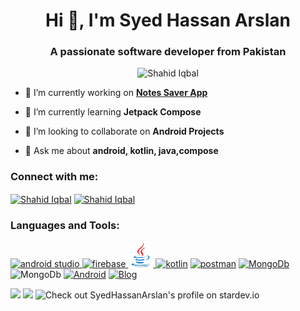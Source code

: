 <h1 align="center">Hi 👋, I'm Syed Hassan Arslan</h1>
<h3 align="center">A passionate software developer from Pakistan</h3> <p align="center"> <img src="https://komarev.com/ghpvc/?username=shahidzbi4213&label=Profile%20views&color=0e75b6&style=flat" alt="Shahid Iqbal" /> </p>

- 🔭 I’m currently working on **<a href="https://github.com/Shahidzbi4213/NotesSaver">Notes Saver App</a>** 

- 🌱 I’m currently learning **Jetpack Compose**

- 👯 I’m looking to collaborate on **Android Projects**

- 💬 Ask me about **android, kotlin, java,compose**

<h3 align="left">Connect with me:</h3>
<p align="left">
  <a href="https://twitter.com/shahidzbi" target="blank"><img align="center" src="https://raw.githubusercontent.com/rahuldkjain/github-profile-readme-generator/master/src/images/icons/Social/twitter.svg" alt="Shahid Iqbal" height="30" width="40" /></a>
<a href="https://linkedin.com/in/shahidzbi" target="blank"><img align="center" src="https://raw.githubusercontent.com/rahuldkjain/github-profile-readme-generator/master/src/images/icons/Social/linked-in-alt.svg" alt="Shahid Iqbal" height="30" width="40" /></a>
</p>

<h3 align="left">Languages and Tools:</h3>
<p align="left">

<a href="https://developer.android.com/studio?gclid=Cj0KCQiA4aacBhCUARIsAI55maGhJlrF3nY4KnxvrDG7nH8KKb8AhxzaxvHOFaSNF1PJ1OslUYLySoaAuIDEALw_wcB&gclsrc=aw.ds" target="_blank" rel="noreferrer"> <img src="https://cdn.icon-icons.com/icons2/3053/PNG/512/android_studio_alt_macos_bigsur_icon_190395.png" alt="android studio" width="45" height="45"/> </a> <a href="https://firebase.google.com"> <img src="https://www.vectorlogo.zone/logos/firebase/firebase-icon.svg" alt="firebase" width="40" height="40"/> </a> <a href="https://www.java.com" target="_blank" rel="noreferrer"> <img src="https://raw.githubusercontent.com/devicons/devicon/master/icons/java/java-original.svg" alt="java" width="40" height="40"/> </a>
<a href="https://kotlinlang.org" target="_blank" rel="noreferrer"> <img src="https://www.vectorlogo.zone/logos/kotlinlang/kotlinlang-icon.svg" alt="kotlin" width="40" height="40"/></a>
<a href="https://www.postman.com" target="_blank" rel="noreferrer"> <img src="https://www.vectorlogo.zone/logos/getpostman/getpostman-icon.svg" alt="postman" width="40" height="40"/></a>
<a href="https://www.mongodb.com" target="_blank" rel="noreferrer"> <img src="https://www.vectorlogo.zone/logos/mongodb/mongodb-icon.svg" alt="MongoDb" width="40" height="40"/></a>
<img src="https://www.vectorlogo.zone/logos/cmake/cmake-icon.svg" alt="MongoDb" width="40" height="40"/>
<a href="https://developer.android.com" target="_blank" rel="noreferrer"> <img src="https://www.vectorlogo.zone/logos/android/android-official.svg" alt="Android" width="40" height="40"/></a>
<a href="https://codewithsyedarslan.blogspot.com" target="_blank" rel="noreferrer"> <img src="https://www.vectorlogo.zone/logos/blogger/blogger-tile.svg" alt="Blog" width="40" height="40"/></a>
</p>

<img src = "https://github-readme-stats.vercel.app/api/top-langs/?username=SyedHassanArslan&hide=javascript,html,css,scss&layout=compact"/>
<img src = "https://github-readme-stats.vercel.app/api?username=SyedHassanArslan&show_icons=true&theme=radical"/>
<img alt="Check out SyedHassanArslan&apos;s profile on stardev.io" src="https://stardev.io/developers/SyedHassanArslan/badge/languages/locality.svg" />
